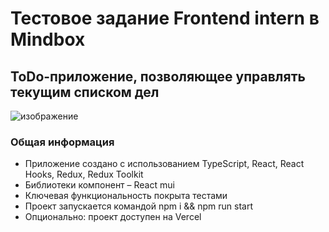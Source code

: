 # Тестовое задание Frontend intern в Mindbox 
## ToDo-приложение, позволяющее управлять текущим списком дел
![изображение](https://user-images.githubusercontent.com/86714479/199131234-38d8cca9-d943-44ed-874a-a6c96884703f.png)

### Общая информация
  - Приложение создано с использованием TypeScript, React, React Hooks, Redux, Redux Toolkit
  - Библиотеки компонент – React mui
  - Ключевая функциональность покрыта тестами
  - Проект запускаeтся командой npm i && npm run start
  - Опционально: проект доступен на Vercel

  
